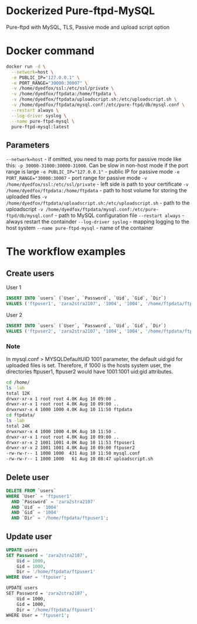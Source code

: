 # Dockerized Pure-ftpd-MySQL
Pure-ftpd with MySQL, TLS, Passive mode and upload script option

# Docker command
```bash
docker run -d \
  --network=host \
  -e PUBLIC_IP="127.0.0.1" \
  -e PORT_RANGE="30000:30007" \
  -v /home/dyedfox/ssl:/etc/ssl/private \
  -v /home/dyedfox/ftpdata:/home/ftpdata \
  -v /home/dyedfox/ftpdata/uploadscript.sh:/etc/uploadscript.sh \
  -v /home/dyedfox/ftpdata/mysql.conf:/etc/pure-ftpd/db/mysql.conf \
  --restart always \
  --log-driver syslog \
  --name pure-ftpd-mysql \
  pure-ftpd-mysql:latest
  ```
## Parameters
  `--network=host` - if omitted, you need to map ports for passive mode like this: `-p 30000-31000:30000-31000`. Can be slow in non-host mode if the port range is large
  `-e PUBLIC_IP="127.0.0.1"` - public IP for passive mode
  `-e PORT_RANGE="30000:30007` - port range for passive mode
  `-v /home/dyedfox/ssl:/etc/ssl/private` - left side is path to your certificate
  `-v /home/dyedfox/ftpdata:/home/ftpdata` - path to host volume for storing the uploaded files
  `-v /home/dyedfox/ftpdata/uploadscript.sh:/etc/uploadscript.sh` - path to the uploadscript
  `-v /home/dyedfox/ftpdata/mysql.conf:/etc/pure-ftpd/db/mysql.conf` - path to MySQL configuration file
  `--restart always` - always restart the containder
  `--log-driver syslog` - mapping logging to the host system
  `--name pure-ftpd-mysql` - name of the container


# The workflow examples
## Create users

User 1
```sql
INSERT INTO `users` (`User`, `Password`, `Uid`, `Gid`, `Dir`)
VALUES ('ftpuser1', 'zara2stra2107', '1004', '1004', '/home/ftpdata/ftpuser1');
```
User 2
```sql
INSERT INTO `users` (`User`, `Password`, `Uid`, `Gid`, `Dir`)
VALUES ('ftpuser2', 'zara2stra2107', '1004', '1004', '/home/ftpdata/ftpuser2');
```

### Note
In mysql.conf > MYSQLDefaultUID 1001 parameter, the default uid:gid for uploaded files is set.
Therefore, if 1000 is the hosts system user, the directories ftpuser1, ftpuser2 would have 1001:1001 uid:gid attributes.

```bash
cd /home/
ls -lah
total 12K
drwxr-xr-x 1 root root 4.0K Aug 10 09:00 .
drwxr-xr-x 1 root root 4.0K Aug 10 09:00 ..
drwxrwxr-x 4 1000 1000 4.0K Aug 10 11:50 ftpdata
cd ftpdata/
ls -lah
total 24K
drwxrwxr-x 4 1000 1000 4.0K Aug 10 11:50 .
drwxr-xr-x 1 root root 4.0K Aug 10 09:00 ..
drwxr-xr-x 2 1001 1001 4.0K Aug 10 11:53 ftpuser1
drwxr-xr-x 2 1001 1001 4.0K Aug 10 09:00 ftpuser2
-rw-rw-r-- 1 1000 1000  431 Aug 10 11:50 mysql.conf
-rw-rw-r-- 1 1000 1000   61 Aug 10 08:47 uploadscript.sh
```

## Delete user
```sql
DELETE FROM `users`
WHERE `User` = 'ftpuser1'
  AND `Password` = 'zara2stra2107'
  AND `Uid` = '1004'
  AND `Gid` = '1004'
  AND `Dir` = '/home/ftpdata/ftpuser1';
```

## Update user
```sql
UPDATE users
SET Password = 'zara2stra2107',
    Uid = 1000,
    Gid = 1000,
    Dir = '/home/ftpdata/ftpuser1'
WHERE User = 'ftpuser';
```

```bash
UPDATE users
SET Password = 'zara2stra2107',
    Uid = 1000,
    Gid = 1000,
    Dir = '/home/ftpdata/ftpuser1'
WHERE User = 'ftpuser1';
```
